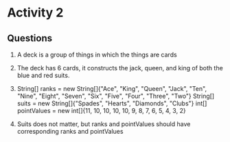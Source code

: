 # Activity 2

## Questions

1. A deck is a group of things in which the things are cards

2. The deck has 6 cards, it constructs the jack, queen, and king of both the blue and red suits.

3. String[] ranks = new String[]{"Ace", "King", "Queen", "Jack", "Ten", "Nine", "Eight", "Seven", "Six", "Five", "Four", "Three", "Two"}
String[] suits = new String[]{"Spades", "Hearts", "Diamonds", "Clubs"}
int[] pointValues = new int[]{11, 10, 10, 10, 10, 9, 8, 7, 6, 5, 4, 3, 2}

4. Suits does not matter, but ranks and pointValues should have corresponding ranks and pointValues